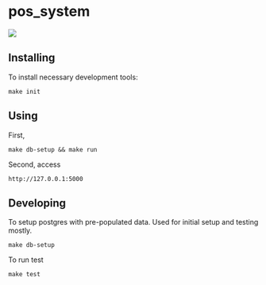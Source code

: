 # pos_system

![](checkout_demo.gif)

## Installing

To install necessary development tools:
```
make init
```

## Using

First,
```
make db-setup && make run
```

Second, access
```
http://127.0.0.1:5000
```

## Developing

To setup postgres with pre-populated data. Used for initial setup and testing
mostly.
```
make db-setup
```

To run test
```
make test
```
